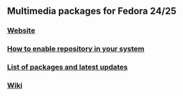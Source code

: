 ## **Multimedia packages for Fedora 24/25**

### [Website](https://unitedrpms.github.io/)

### [How to enable repository in your system](https://github.com/UnitedRPMs/unitedrpms.github.io/blob/master/README.md)

### [List of packages and latest updates](https://sourceforge.net/projects/unitedrpms/files/repository/)

### [Wiki](https://github.com/UnitedRPMs/packages/wiki/)
